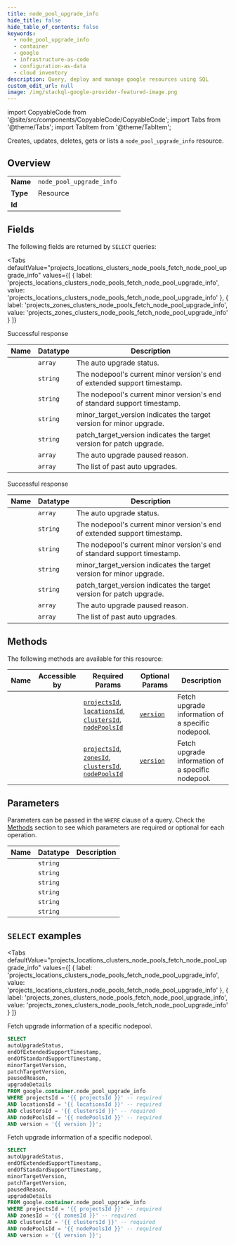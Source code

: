 ```yaml
--- 
title: node_pool_upgrade_info
hide_title: false
hide_table_of_contents: false
keywords:
  - node_pool_upgrade_info
  - container
  - google
  - infrastructure-as-code
  - configuration-as-data
  - cloud inventory
description: Query, deploy and manage google resources using SQL
custom_edit_url: null
image: /img/stackql-google-provider-featured-image.png
---
```


import CopyableCode from '@site/src/components/CopyableCode/CopyableCode';
import Tabs from '@theme/Tabs';
import TabItem from '@theme/TabItem';

Creates, updates, deletes, gets or lists a <code>node_pool_upgrade_info</code> resource.

## Overview
<table><tbody>
<tr><td><b>Name</b></td><td><code>node_pool_upgrade_info</code></td></tr>
<tr><td><b>Type</b></td><td>Resource</td></tr>
<tr><td><b>Id</b></td><td><CopyableCode code="google.container.node_pool_upgrade_info" /></td></tr>
</tbody></table>

## Fields

The following fields are returned by `SELECT` queries:

<Tabs
    defaultValue="projects_locations_clusters_node_pools_fetch_node_pool_upgrade_info"
    values={[
        { label: 'projects_locations_clusters_node_pools_fetch_node_pool_upgrade_info', value: 'projects_locations_clusters_node_pools_fetch_node_pool_upgrade_info' },
        { label: 'projects_zones_clusters_node_pools_fetch_node_pool_upgrade_info', value: 'projects_zones_clusters_node_pools_fetch_node_pool_upgrade_info' }
    ]}
>
<TabItem value="projects_locations_clusters_node_pools_fetch_node_pool_upgrade_info">

Successful response

<table>
<thead>
    <tr>
    <th>Name</th>
    <th>Datatype</th>
    <th>Description</th>
    </tr>
</thead>
<tbody>
<tr>
    <td><CopyableCode code="autoUpgradeStatus" /></td>
    <td><code>array</code></td>
    <td>The auto upgrade status.</td>
</tr>
<tr>
    <td><CopyableCode code="endOfExtendedSupportTimestamp" /></td>
    <td><code>string</code></td>
    <td>The nodepool's current minor version's end of extended support timestamp.</td>
</tr>
<tr>
    <td><CopyableCode code="endOfStandardSupportTimestamp" /></td>
    <td><code>string</code></td>
    <td>The nodepool's current minor version's end of standard support timestamp.</td>
</tr>
<tr>
    <td><CopyableCode code="minorTargetVersion" /></td>
    <td><code>string</code></td>
    <td>minor_target_version indicates the target version for minor upgrade.</td>
</tr>
<tr>
    <td><CopyableCode code="patchTargetVersion" /></td>
    <td><code>string</code></td>
    <td>patch_target_version indicates the target version for patch upgrade.</td>
</tr>
<tr>
    <td><CopyableCode code="pausedReason" /></td>
    <td><code>array</code></td>
    <td>The auto upgrade paused reason.</td>
</tr>
<tr>
    <td><CopyableCode code="upgradeDetails" /></td>
    <td><code>array</code></td>
    <td>The list of past auto upgrades.</td>
</tr>
</tbody>
</table>
</TabItem>
<TabItem value="projects_zones_clusters_node_pools_fetch_node_pool_upgrade_info">

Successful response

<table>
<thead>
    <tr>
    <th>Name</th>
    <th>Datatype</th>
    <th>Description</th>
    </tr>
</thead>
<tbody>
<tr>
    <td><CopyableCode code="autoUpgradeStatus" /></td>
    <td><code>array</code></td>
    <td>The auto upgrade status.</td>
</tr>
<tr>
    <td><CopyableCode code="endOfExtendedSupportTimestamp" /></td>
    <td><code>string</code></td>
    <td>The nodepool's current minor version's end of extended support timestamp.</td>
</tr>
<tr>
    <td><CopyableCode code="endOfStandardSupportTimestamp" /></td>
    <td><code>string</code></td>
    <td>The nodepool's current minor version's end of standard support timestamp.</td>
</tr>
<tr>
    <td><CopyableCode code="minorTargetVersion" /></td>
    <td><code>string</code></td>
    <td>minor_target_version indicates the target version for minor upgrade.</td>
</tr>
<tr>
    <td><CopyableCode code="patchTargetVersion" /></td>
    <td><code>string</code></td>
    <td>patch_target_version indicates the target version for patch upgrade.</td>
</tr>
<tr>
    <td><CopyableCode code="pausedReason" /></td>
    <td><code>array</code></td>
    <td>The auto upgrade paused reason.</td>
</tr>
<tr>
    <td><CopyableCode code="upgradeDetails" /></td>
    <td><code>array</code></td>
    <td>The list of past auto upgrades.</td>
</tr>
</tbody>
</table>
</TabItem>
</Tabs>

## Methods

The following methods are available for this resource:

<table>
<thead>
    <tr>
    <th>Name</th>
    <th>Accessible by</th>
    <th>Required Params</th>
    <th>Optional Params</th>
    <th>Description</th>
    </tr>
</thead>
<tbody>
<tr>
    <td><a href="#projects_locations_clusters_node_pools_fetch_node_pool_upgrade_info"><CopyableCode code="projects_locations_clusters_node_pools_fetch_node_pool_upgrade_info" /></a></td>
    <td><CopyableCode code="select" /></td>
    <td><a href="#parameter-projectsId"><code>projectsId</code></a>, <a href="#parameter-locationsId"><code>locationsId</code></a>, <a href="#parameter-clustersId"><code>clustersId</code></a>, <a href="#parameter-nodePoolsId"><code>nodePoolsId</code></a></td>
    <td><a href="#parameter-version"><code>version</code></a></td>
    <td>Fetch upgrade information of a specific nodepool.</td>
</tr>
<tr>
    <td><a href="#projects_zones_clusters_node_pools_fetch_node_pool_upgrade_info"><CopyableCode code="projects_zones_clusters_node_pools_fetch_node_pool_upgrade_info" /></a></td>
    <td><CopyableCode code="select" /></td>
    <td><a href="#parameter-projectsId"><code>projectsId</code></a>, <a href="#parameter-zonesId"><code>zonesId</code></a>, <a href="#parameter-clustersId"><code>clustersId</code></a>, <a href="#parameter-nodePoolsId"><code>nodePoolsId</code></a></td>
    <td><a href="#parameter-version"><code>version</code></a></td>
    <td>Fetch upgrade information of a specific nodepool.</td>
</tr>
</tbody>
</table>

## Parameters

Parameters can be passed in the `WHERE` clause of a query. Check the [Methods](#methods) section to see which parameters are required or optional for each operation.

<table>
<thead>
    <tr>
    <th>Name</th>
    <th>Datatype</th>
    <th>Description</th>
    </tr>
</thead>
<tbody>
<tr id="parameter-clustersId">
    <td><CopyableCode code="clustersId" /></td>
    <td><code>string</code></td>
    <td></td>
</tr>
<tr id="parameter-locationsId">
    <td><CopyableCode code="locationsId" /></td>
    <td><code>string</code></td>
    <td></td>
</tr>
<tr id="parameter-nodePoolsId">
    <td><CopyableCode code="nodePoolsId" /></td>
    <td><code>string</code></td>
    <td></td>
</tr>
<tr id="parameter-projectsId">
    <td><CopyableCode code="projectsId" /></td>
    <td><code>string</code></td>
    <td></td>
</tr>
<tr id="parameter-zonesId">
    <td><CopyableCode code="zonesId" /></td>
    <td><code>string</code></td>
    <td></td>
</tr>
<tr id="parameter-version">
    <td><CopyableCode code="version" /></td>
    <td><code>string</code></td>
    <td></td>
</tr>
</tbody>
</table>

## `SELECT` examples

<Tabs
    defaultValue="projects_locations_clusters_node_pools_fetch_node_pool_upgrade_info"
    values={[
        { label: 'projects_locations_clusters_node_pools_fetch_node_pool_upgrade_info', value: 'projects_locations_clusters_node_pools_fetch_node_pool_upgrade_info' },
        { label: 'projects_zones_clusters_node_pools_fetch_node_pool_upgrade_info', value: 'projects_zones_clusters_node_pools_fetch_node_pool_upgrade_info' }
    ]}
>
<TabItem value="projects_locations_clusters_node_pools_fetch_node_pool_upgrade_info">

Fetch upgrade information of a specific nodepool.

```sql
SELECT
autoUpgradeStatus,
endOfExtendedSupportTimestamp,
endOfStandardSupportTimestamp,
minorTargetVersion,
patchTargetVersion,
pausedReason,
upgradeDetails
FROM google.container.node_pool_upgrade_info
WHERE projectsId = '{{ projectsId }}' -- required
AND locationsId = '{{ locationsId }}' -- required
AND clustersId = '{{ clustersId }}' -- required
AND nodePoolsId = '{{ nodePoolsId }}' -- required
AND version = '{{ version }}';
```
</TabItem>
<TabItem value="projects_zones_clusters_node_pools_fetch_node_pool_upgrade_info">

Fetch upgrade information of a specific nodepool.

```sql
SELECT
autoUpgradeStatus,
endOfExtendedSupportTimestamp,
endOfStandardSupportTimestamp,
minorTargetVersion,
patchTargetVersion,
pausedReason,
upgradeDetails
FROM google.container.node_pool_upgrade_info
WHERE projectsId = '{{ projectsId }}' -- required
AND zonesId = '{{ zonesId }}' -- required
AND clustersId = '{{ clustersId }}' -- required
AND nodePoolsId = '{{ nodePoolsId }}' -- required
AND version = '{{ version }}';
```
</TabItem>
</Tabs>
